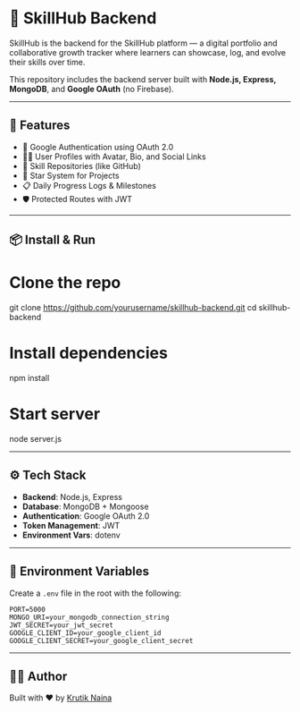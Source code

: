 # 🧠 SkillHub Backend

SkillHub is the backend for the SkillHub platform — a digital portfolio and collaborative growth tracker where learners can showcase, log, and evolve their skills over time.

This repository includes the backend server built with **Node.js, Express, MongoDB**, and **Google OAuth** (no Firebase).

---

## 🚀 Features

- 🔐 Google Authentication using OAuth 2.0
- 🧑‍💻 User Profiles with Avatar, Bio, and Social Links
- 📁 Skill Repositories (like GitHub)
- 🌟 Star System for Projects
- 📋 Daily Progress Logs & Milestones
- 🛡️ Protected Routes with JWT

---

## 📦 Install & Run

# Clone the repo
git clone https://github.com/yourusername/skillhub-backend.git
cd skillhub-backend

# Install dependencies
npm install

# Start server
node server.js

---

## ⚙️ Tech Stack

- **Backend**: Node.js, Express
- **Database**: MongoDB + Mongoose
- **Authentication**: Google OAuth 2.0
- **Token Management**: JWT
- **Environment Vars**: dotenv

---

## 🔑 Environment Variables

Create a `.env` file in the root with the following:

```env
PORT=5000
MONGO_URI=your_mongodb_connection_string
JWT_SECRET=your_jwt_secret
GOOGLE_CLIENT_ID=your_google_client_id
GOOGLE_CLIENT_SECRET=your_google_client_secret
```

---

## 👨‍💻 Author
Built with ❤️ by [Krutik Naina](https://krutiknaina.com/)
